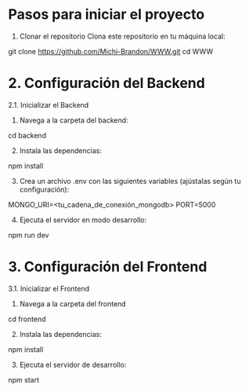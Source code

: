 # Pasos para iniciar el proyecto
1. Clonar el repositorio
Clona este repositorio en tu máquina local:

git clone <https://github.com/Michi-Brandon/WWW.git>
cd WWW

# 2. Configuración del Backend
2.1. Inicializar el Backend
1. Navega a la carpeta del backend:

cd backend

2. Instala las dependencias:

npm install

3. Crea un archivo .env con las siguientes variables (ajústalas según tu configuración):

MONGO_URI=<tu_cadena_de_conexión_mongodb>
PORT=5000

4. Ejecuta el servidor en modo desarrollo:

npm run dev

# 3. Configuración del Frontend
3.1. Inicializar el Frontend
1. Navega a la carpeta del frontend

cd frontend

2. Instala las dependencias:

npm install

3. Ejecuta el servidor de desarrollo:

npm start

